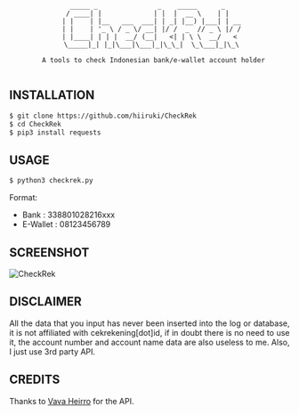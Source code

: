<div align="justify">

<div align="center">

```
   _____ _               _    _____      _    
  / ____| |             | |  |  __ \    | |   
 | |    | |__   ___  ___| | _| |__) |___| | __
 | |    | '_ \ / _ \/ __| |/ /  _  // _ \ |/ /
 | |____| | | |  __/ (__|   <| | \ \  __/   < 
  \_____|_| |_|\___|\___|_|\_\_|  \_\___|_|\_\ 
                                              
  A tools to check Indonesian bank/e-wallet account holder
                                              
```

</div>

## INSTALLATION

``` bash
$ git clone https://github.com/hiiruki/CheckRek
$ cd CheckRek
$ pip3 install requests
```

## USAGE

``` bash
$ python3 checkrek.py
```
Format:

- Bank      : 338801028216xxx
- E-Wallet  : 08123456789


## SCREENSHOT
![CheckRek](https://user-images.githubusercontent.com/36108013/219376398-4ce78b37-7046-4dec-b5ee-500596f4ba49.png)


## DISCLAIMER

All the data that you input has never been inserted into the log or database, it is not affiliated with cekrekening[dot]id, if in doubt there is no need to use it, the account number and account name data are also useless to me. Also, I just use 3rd party API.

## CREDITS

Thanks to [Vava Heirro](https://github.com/heirro) for the API.
